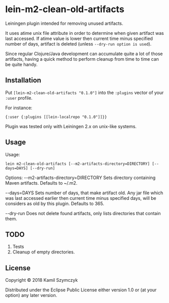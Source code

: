 # lein-m2-clean-old-artifacts

Leiningen plugin intended for removing unused artifacts.

It uses atime unix file attribute in order to determine when given artifact was last accessed.
If atime value is lower then current time minus specified number of days, artifact is deleted (unless `--dry-run option is used`).

Since regular Clojure/Java development can accumulate quite a lot of those artifacts, having a quick method to perform cleanup from time to time can be quite handy.

## Installation


Put `[lein-m2-clean-old-artifacts "0.1.0"]` into the `:plugins` vector of your `:user` profile.

For instance:

    {:user {:plugins [[lein-localrepo "0.1.0"]]}}
    
Plugin was tested only with Leiningen 2.x on unix-like systems.

## Usage

Usage: 

    lein m2-clean-old-artifacts [--m2-artifacts-directory=DIRECTORY] [--days=DAYS] [--dry-run]

Options:
  --m2-artifacts-directory=DIRECTORY
    Sets directory containing Maven artifacts.
    Defaults to ~/.m2.

  --days=DAYS
    Sets number of days, that make artifact old. 
    Any jar file which was last accessed earlier then current time minus specified days, will be considers as old by this plugin.
    Defaults to 365.

  --dry-run
    Does not delete found artifacts, only lists directories that contain them.  

## TODO

1. Tests
2. Cleanup of empty directories.

## License

Copyright © 2018 Kamil Szymczyk

Distributed under the Eclipse Public License either version 1.0 or (at
your option) any later version.
